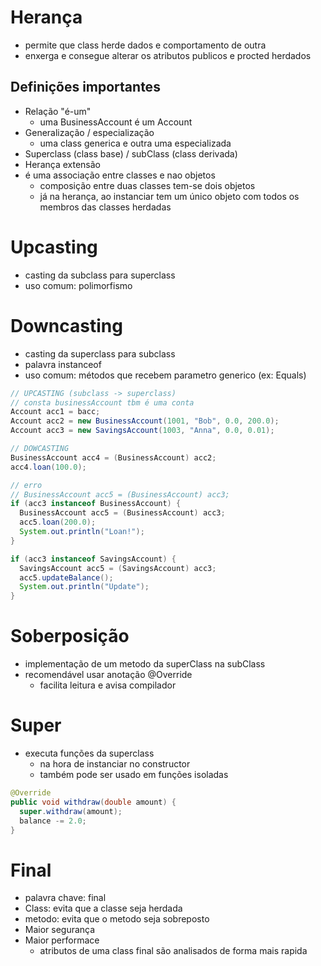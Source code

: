 # Herança
- permite que class herde dados e comportamento de outra
- enxerga e consegue alterar os atributos publicos e procted herdados

## Definições importantes
- Relação "é-um"
  - uma BusinessAccount é um Account
- Generalização / especialização
  - uma class generica e outra uma especializada
- Superclass (class base) / subClass (class derivada)
- Herança extensão
- é uma associação entre classes e nao objetos
  - composição entre duas classes tem-se dois objetos
  - já na herança, ao instanciar tem um único objeto com todos os membros das classes herdadas

# Upcasting
- casting da subclass para superclass
- uso comum: polimorfismo

# Downcasting
- casting da superclass para subclass
- palavra instanceof
- uso comum: métodos que recebem parametro generico (ex: Equals)

```java
// UPCASTING (subclass -> superclass)
// consta businessAccount tbm é uma conta
Account acc1 = bacc;
Account acc2 = new BusinessAccount(1001, "Bob", 0.0, 200.0);
Account acc3 = new SavingsAccount(1003, "Anna", 0.0, 0.01);

// DOWCASTING
BusinessAccount acc4 = (BusinessAccount) acc2;
acc4.loan(100.0);

// erro
// BusinessAccount acc5 = (BusinessAccount) acc3;
if (acc3 instanceof BusinessAccount) {
  BusinessAccount acc5 = (BusinessAccount) acc3;
  acc5.loan(200.0);
  System.out.println("Loan!");
}

if (acc3 instanceof SavingsAccount) {
  SavingsAccount acc5 = (SavingsAccount) acc3;
  acc5.updateBalance();
  System.out.println("Update");
}
```

# Soberposição
- implementação de um metodo da superClass na subClass
- recomendável usar anotação @Override  
  - facilita leitura e avisa compilador

# Super
- executa funções da superclass
  - na hora de instanciar no constructor
  - também pode ser usado em funções isoladas

```java
@Override
public void withdraw(double amount) {
  super.withdraw(amount);
  balance -= 2.0;
}
```

# Final
- palavra chave: final
- Class: evita que a classe seja herdada
- metodo: evita que o metodo seja sobreposto
- Maior segurança
- Maior performace
  - atributos de uma class final são analisados de forma mais rapida